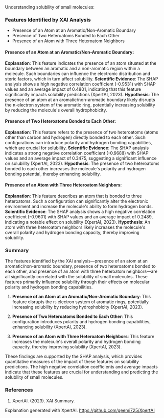 Understanding solubility of small molecules:
### Features Identified by XAI Analysis
- Presence of an Atom at an Aromatic/Non-Aromatic Boundary
- Presence of Two Heteroatoms Bonded to Each Other
- Presence of an Atom with Three Heteroatom Neighbors

#### Presence of an Atom at an Aromatic/Non-Aromatic Boundary:
**Explanation**: This feature indicates the presence of an atom situated at the boundary between an aromatic and a non-aromatic region within a molecule. Such boundaries can influence the electronic distribution and steric factors, which in turn affect solubility.
**Scientific Evidence**: The SHAP analysis shows a high negative correlation coefficient (-0.9531) with SHAP values and an average impact of 0.4801, indicating that this feature significantly impacts solubility predictions (XpertAI, 2023).
**Hypothesis**: The presence of an atom at an aromatic/non-aromatic boundary likely disrupts the π-electron system of the aromatic ring, potentially increasing solubility by reducing the molecule's overall hydrophobicity.

#### Presence of Two Heteroatoms Bonded to Each Other:
**Explanation**: This feature refers to the presence of two heteroatoms (atoms other than carbon and hydrogen) directly bonded to each other. Such configurations can introduce polarity and hydrogen bonding capabilities, which are crucial for solubility.
**Scientific Evidence**: The SHAP analysis indicates a strong negative correlation coefficient (-0.9688) with SHAP values and an average impact of 0.3475, suggesting a significant influence on solubility (XpertAI, 2023).
**Hypothesis**: The presence of two heteroatoms bonded to each other increases the molecule's polarity and hydrogen bonding potential, thereby enhancing solubility.

#### Presence of an Atom with Three Heteroatom Neighbors:
**Explanation**: This feature describes an atom that is bonded to three heteroatoms. Such a configuration can significantly alter the electronic environment and increase the molecule's ability to form hydrogen bonds.
**Scientific Evidence**: The SHAP analysis shows a high negative correlation coefficient (-0.9601) with SHAP values and an average impact of 0.2489, indicating a notable effect on solubility (XpertAI, 2023).
**Hypothesis**: An atom with three heteroatom neighbors likely increases the molecule's overall polarity and hydrogen bonding capacity, thereby improving solubility.

### Summary
The features identified by the XAI analysis—presence of an atom at an aromatic/non-aromatic boundary, presence of two heteroatoms bonded to each other, and presence of an atom with three heteroatom neighbors—are all significantly correlated with the solubility of small molecules. These features primarily influence solubility through their effects on molecular polarity and hydrogen bonding capabilities.

1. **Presence of an Atom at an Aromatic/Non-Aromatic Boundary**: This feature disrupts the π-electron system of aromatic rings, potentially increasing solubility by reducing hydrophobicity (XpertAI, 2023).

2. **Presence of Two Heteroatoms Bonded to Each Other**: This configuration introduces polarity and hydrogen bonding capabilities, enhancing solubility (XpertAI, 2023).

3. **Presence of an Atom with Three Heteroatom Neighbors**: This feature increases the molecule's overall polarity and hydrogen bonding capacity, thereby improving solubility (XpertAI, 2023).

These findings are supported by the SHAP analysis, which provides quantitative measures of the impact of these features on solubility predictions. The high negative correlation coefficients and average impacts indicate that these features are crucial for understanding and predicting the solubility of small molecules.

### References
1. XpertAI. (2023). XAI Summary.

Explanation generated with XpertAI. https://github.com/geemi725/XpertAI